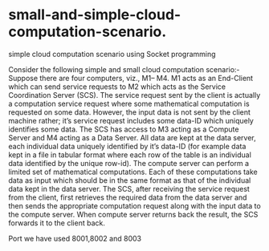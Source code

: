 # small-and-simple-cloud-computation-scenario.
simple cloud computation scenario using Socket programming

Consider the following simple and small cloud computation scenario:-
Suppose there are four computers, viz., M1– M4. M1 acts as an End-Client which
can send service requests to M2 which acts as the Service Coordination Server (SCS). The service request
sent by the client is actually a computation service request where some mathematical computation is
requested on some data. However, the input data is not sent by the client machine rather; it’s service request
includes some data-ID which uniquely identifies some data. The SCS has access to M3 acting as a Compute
Server and M4 acting as a Data Server. All data are kept at the data server, each individual data uniquely
identified by it’s data-ID (for example data kept in a file in tabular format where each row of the table is an
individual data identified by the unique row-id). The compute server can perform a limited set of
mathematical computations. Each of these computations take data as input which should be in the same
format as that of the individual data kept in the data server. The SCS, after receiving the service request
from the client, first retrieves the required data from the data server and then sends the appropriate
computation request along with the input data to the compute server. When compute server returns back
the result, the SCS forwards it to the client back.

Port we have used 8001,8002 and 8003
